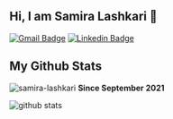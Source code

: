## Hi, I am Samira Lashkari  👋

[![Gmail Badge](https://img.shields.io/badge/-lashkari.samira93@gmail.com-c14438?style=flat&logo=Gmail&logoColor=white&link=mailto:lashkari.samira93@gmail.com)](mailto:lashkari.samira93@gmail.com)
[![Linkedin Badge](https://img.shields.io/badge/-Samira%20Lashkari-0072b1?style=flat&logo=Linkedin&logoColor=white&link=https://ir.linkedin.com/in/samira-lashkari-26382295/)](https://ir.linkedin.com/in/samira-lashkari-26382295/) 
</p>

## My Github Stats

<p align=left> <img src=https://komarev.com/ghpvc/?username=samira-lashkari alt=samira-lashkari /> <b>Since September 2021</b></p>

![github stats](https://github-readme-stats.vercel.app/api?username=samira-lashkari)

<!--- 👋 Hi, I’m @samira-lashkari
- 👀 I’m interested in ...
- 🌱 I’m currently learning ...
- 💞️ I’m looking to collaborate on ...
- 📫 How to reach me ... --->

<!---
samira-lashkari/samira-lashkari is a ✨ special ✨ repository because its `README.md` (this file) appears on your GitHub profile.
You can click the Preview link to take a look at your changes.
--->
